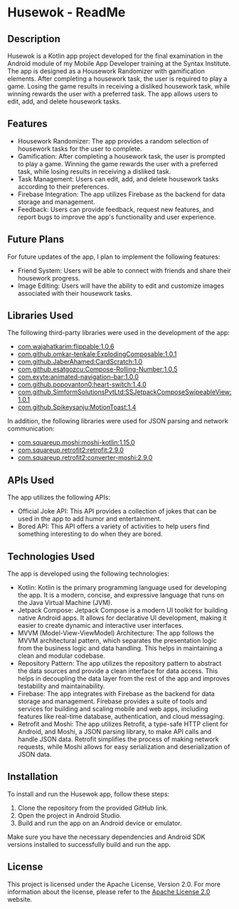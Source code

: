 # Husewok - ReadMe

## Description
Husewok is a Kotlin app project developed for the final examination in the Android module of my Mobile App Developer training at the Syntax Institute. The app is designed as a Housework Randomizer with gamification elements. After completing a housework task, the user is required to play a game. Losing the game results in receiving a disliked housework task, while winning rewards the user with a preferred task. The app allows users to edit, add, and delete housework tasks.

## Features
- Housework Randomizer: The app provides a random selection of housework tasks for the user to complete.
- Gamification: After completing a housework task, the user is prompted to play a game. Winning the game rewards the user with a preferred task, while losing results in receiving a disliked task.
- Task Management: Users can edit, add, and delete housework tasks according to their preferences.
- Firebase Integration: The app utilizes Firebase as the backend for data storage and management.
- Feedback: Users can provide feedback, request new features, and report bugs to improve the app's functionality and user experience.

## Future Plans
For future updates of the app, I plan to implement the following features:
- Friend System: Users will be able to connect with friends and share their housework progress.
- Image Editing: Users will have the ability to edit and customize images associated with their housework tasks.

## Libraries Used
The following third-party libraries were used in the development of the app:

- [com.wajahatkarim:flippable:1.0.6](https://github.com/wajahatkarim3/Flippable)
- [com.github.omkar-tenkale:ExplodingComposable:1.0.1](https://github.com/omkar-tenkale/ExplodingComposable)
- [com.github.JaberAhamed:CardScratch:1.0](https://github.com/JaberAhamed/CardScratch)
- [com.github.esatgozcu:Compose-Rolling-Number:1.0.5](https://github.com/esatgozcu/Compose-Rolling-Number)
- [com.exyte:animated-navigation-bar:1.0.0](https://github.com/exyte/AndroidAnimatedNavigationBar)
- [com.github.popovanton0:heart-switch:1.4.0](https://github.com/popovanton0/heart-switch)
- [com.github.SimformSolutionsPvtLtd:SSJetpackComposeSwipeableView:1.0.1](https://github.com/SimformSolutionsPvtLtd/SSJetpackComposeSwipeableView)
- [com.github.Spikeysanju:MotionToast:1.4](https://github.com/Spikeysanju/MotionToast)

In addition, the following libraries were used for JSON parsing and network communication:

- [com.squareup.moshi:moshi-kotlin:1.15.0](https://github.com/square/moshi)
- [com.squareup.retrofit2:retrofit:2.9.0](https://github.com/square/retrofit)
- [com.squareup.retrofit2:converter-moshi:2.9.0](https://github.com/square/retrofit)

## APIs Used
The app utilizes the following APIs:

- Official Joke API: This API provides a collection of jokes that can be used in the app to add humor and entertainment.
- Bored API: This API offers a variety of activities to help users find something interesting to do when they are bored.

## Technologies Used
The app is developed using the following technologies:

- Kotlin: Kotlin is the primary programming language used for developing the app. It is a modern, concise, and expressive language that runs on the Java Virtual Machine (JVM).
- Jetpack Compose: Jetpack Compose is a modern UI toolkit for building native Android apps. It allows for declarative UI development, making it easier to create dynamic and interactive user interfaces.
- MVVM (Model-View-ViewModel) Architecture: The app follows the MVVM architectural pattern, which separates the presentation logic from the business logic and data handling. This helps in maintaining a clean and modular codebase.
- Repository Pattern: The app utilizes the repository pattern to abstract the data sources and provide a clean interface for data access. This helps in decoupling the data layer from the rest of the app and improves testability and maintainability.
- Firebase: The app integrates with Firebase as the backend for data storage and management. Firebase provides a suite of tools and services for building and scaling mobile and web apps, including features like real-time database, authentication, and cloud messaging.
- Retrofit and Moshi: The app utilizes Retrofit, a type-safe HTTP client for Android, and Moshi, a JSON parsing library, to make API calls and handle JSON data. Retrofit simplifies the process of making network requests, while Moshi allows for easy serialization and deserialization of JSON data.

## Installation
To install and run the Husewok app, follow these steps:

1. Clone the repository from the provided GitHub link.
2. Open the project in Android Studio.
3. Build and run the app on an Android device or emulator.

Make sure you have the necessary dependencies and Android SDK versions installed to successfully build and run the app.

## License

This project is licensed under the Apache License, Version 2.0. For more information about the license, please refer to the [Apache License 2.0](http://www.apache.org/licenses/) website.
